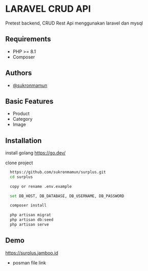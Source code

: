 # LARAVEL CRUD API

Pretest backend, 
CRUD Rest Api menggunakan laravel dan mysql 

## Requirements
- PHP >= 8.1 
- Composer 

## Authors

- [@sukronmamun](https://github.com/sukronmamun)

## Basic Features
- Product 
- Category
- Image


## Installation

install golang https://go.dev/

clone project

```bash
  https://github.com/sukronmamun/surplus.git
  cd surplus
  
  copy or rename .env.example
  
  set DB_HOST, DB_DATABASE, DB_USERNAME, DB_PASSWORD
  
  composer install
  
  php artisan migrat
  php artisan db:seed
  php artisan serve

```
    
## Demo

https://surplus.jamboo.id 
- posman file link 
